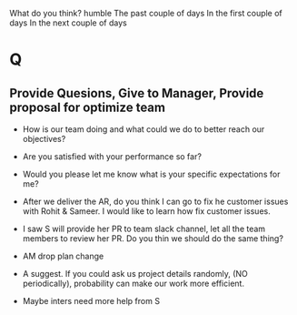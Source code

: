 What do you think?
humble
The past couple of days
In the first couple of days
In the next couple of days


# Q
## Provide Quesions, Give to Manager, Provide proposal for optimize team

- How is our team doing and what could we do to better reach our objectives?

- Are you satisfied with your performance so far?

- Would you please let me know what is your specific expectations for me?

- After we deliver the AR, do you think I can go to fix he customer issues with Rohit & Sameer. I would like to learn how fix customer issues.

- I saw S will provide her PR to team slack channel, let all the team members to review her PR. Do you thin we should do the same thing?

- AM drop plan change

- A suggest. If you could ask us project details randomly, (NO periodically), probability can make our work more efficient.

- Maybe inters need more help from S